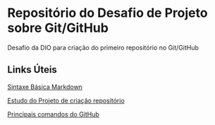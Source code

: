 # Repositório do Desafio de Projeto sobre Git/GitHub
Desafio da DIO para criação do primeiro repositório no Git/GitHub

## Links Úteis
[Sintaxe Básica Markdown](https://www.markdownguide.org/basic-syntax/)

[Estudo do Projeto de  criação repositório](https://drive.google.com/file/d/1IZu0qohv1JOmxjEra1lknDiiStU68bl4/view)

[Principais comandos do GitHub](https://gist.github.com/leocomelli/2545add34e4fec21ec16)

